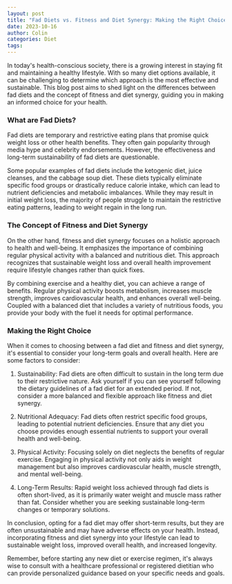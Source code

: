 ```yaml
---
layout: post
title: "Fad Diets vs. Fitness and Diet Synergy: Making the Right Choice"
date: 2023-10-16
author: Colin
categories: Diet
tags: 
---
```


In today's health-conscious society, there is a growing interest in staying fit and maintaining a healthy lifestyle. With so many diet options available, it can be challenging to determine which approach is the most effective and sustainable. This blog post aims to shed light on the differences between fad diets and the concept of fitness and diet synergy, guiding you in making an informed choice for your health.

### What are Fad Diets?

Fad diets are temporary and restrictive eating plans that promise quick weight loss or other health benefits. They often gain popularity through media hype and celebrity endorsements. However, the effectiveness and long-term sustainability of fad diets are questionable.

Some popular examples of fad diets include the ketogenic diet, juice cleanses, and the cabbage soup diet. These diets typically eliminate specific food groups or drastically reduce calorie intake, which can lead to nutrient deficiencies and metabolic imbalances. While they may result in initial weight loss, the majority of people struggle to maintain the restrictive eating patterns, leading to weight regain in the long run.

### The Concept of Fitness and Diet Synergy

On the other hand, fitness and diet synergy focuses on a holistic approach to health and well-being. It emphasizes the importance of combining regular physical activity with a balanced and nutritious diet. This approach recognizes that sustainable weight loss and overall health improvement require lifestyle changes rather than quick fixes.

By combining exercise and a healthy diet, you can achieve a range of benefits. Regular physical activity boosts metabolism, increases muscle strength, improves cardiovascular health, and enhances overall well-being. Coupled with a balanced diet that includes a variety of nutritious foods, you provide your body with the fuel it needs for optimal performance.

### Making the Right Choice

When it comes to choosing between a fad diet and fitness and diet synergy, it's essential to consider your long-term goals and overall health. Here are some factors to consider:

1. Sustainability: Fad diets are often difficult to sustain in the long term due to their restrictive nature. Ask yourself if you can see yourself following the dietary guidelines of a fad diet for an extended period. If not, consider a more balanced and flexible approach like fitness and diet synergy.

2. Nutritional Adequacy: Fad diets often restrict specific food groups, leading to potential nutrient deficiencies. Ensure that any diet you choose provides enough essential nutrients to support your overall health and well-being.

3. Physical Activity: Focusing solely on diet neglects the benefits of regular exercise. Engaging in physical activity not only aids in weight management but also improves cardiovascular health, muscle strength, and mental well-being.

4. Long-Term Results: Rapid weight loss achieved through fad diets is often short-lived, as it is primarily water weight and muscle mass rather than fat. Consider whether you are seeking sustainable long-term changes or temporary solutions.

In conclusion, opting for a fad diet may offer short-term results, but they are often unsustainable and may have adverse effects on your health. Instead, incorporating fitness and diet synergy into your lifestyle can lead to sustainable weight loss, improved overall health, and increased longevity.

Remember, before starting any new diet or exercise regimen, it's always wise to consult with a healthcare professional or registered dietitian who can provide personalized guidance based on your specific needs and goals.